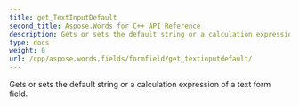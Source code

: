 ```yaml
---
title: get_TextInputDefault
second_title: Aspose.Words for C++ API Reference
description: Gets or sets the default string or a calculation expression of a text form field. 
type: docs
weight: 0
url: /cpp/aspose.words.fields/formfield/get_textinputdefault/
---
```


Gets or sets the default string or a calculation expression of a text form field. 

